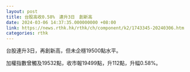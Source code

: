 ```yaml
---
layout: post
title: 台股高收0.58%　連升3日　創新高
date: 2024-03-06 14:37:35.000000000 +08:00
link: https://news.rthk.hk/rthk/ch/component/k2/1743345-20240306.htm
categories: rthk
---
```


台股連升3日，再創新高，但未企穩19500點水平。

加權指數曾觸及19532點，收市報19499點，升112點，升幅0.58%。
